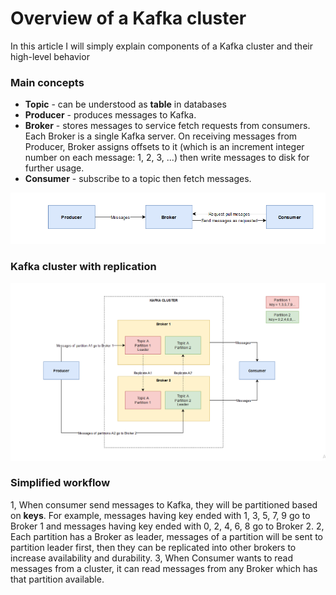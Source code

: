 # Overview of a Kafka cluster 
In this article I will simply explain components of a Kafka cluster and their high-level behavior
### Main concepts
- **Topic** - can be understood as **table** in databases
- **Producer** - produces messages to Kafka.
- **Broker** - stores messages to service fetch requests from consumers. Each Broker is a single Kafka server. On receiving messages from Producer, Broker assigns offsets to it (which is an increment integer number on each message: 1, 2, 3, ...) then write messages to disk for further usage. 
- **Consumer** - subscribe to a topic then fetch messages. 

![](2023-11-18-23-07-32.png)

### Kafka cluster with replication

![](2023-11-18-23-06-13.png)

### Simplified workflow
1, When consumer send messages to Kafka, they will be partitioned based on **keys**. For example, messages having key ended with 1, 3, 5, 7, 9 go to Broker 1 and messages having key ended with 0, 2, 4, 6, 8 go to Broker 2.
2, Each partition has a Broker as leader, messages of a partition will be sent to partition leader first, then they can be replicated into other brokers to increase availability and durability. 
3, When Consumer wants to read messages from a cluster, it can read messages from any Broker which has that partition available.